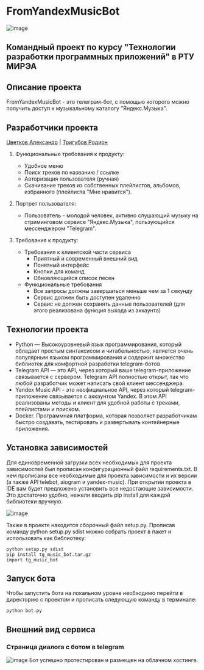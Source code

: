 # FromYandexMusicBot
![image](https://github.com/yofujitsu/tg_music_bot/assets/78373273/227f865d-cdc6-448c-992e-16baaad2f07e)

## Командный проект по курсу "Технологии разработки программных приложений" в РТУ МИРЭА
## Описание проекта
FromYandexMusicBot - это телеграм-бот, с помощью которого можно получить доступ к музыкальному каталогу "Яндекс.Музыка".
## Разработчики проекта
[Цветков Александр](https://github.com/yofujtsu) | [Тригубов Родион](https://github.com/Ulquiorrashif)

1. Функциональные требования к продукту:
    - Удобное меню
    - Поиск треков по названию / ссылке
    - Авторизация пользователя (ручная)
    - Скачивание треков из собственных плейлистов, альбомов, избранного (плейлиста "Мне нравится"). 

2. Портрет пользователя:
    - Пользователь - молодой человек, активно слушающий музыку на стриминговом сервисе "Яндекс.Музыка", пользующийся мессенджером "Telegram".

3. Требования к продукту:
    + Требования к клиентской части сервиса
      - Приятный и современный внешний вид 
      - Понятный интерфейс
      - Кнопки для команд
      - Обновляющийся список песен
    + Функциональные требования
      - Все запросы должны завершаться меньше чем за 1 секунду
      - Сервис должен быть доступен удаленно
      - Сервис не должен сохранять данные пользователей (для этого реализована функция выхода из аккаунта)
 
## Технологии проекта
   + Python — Высокоуровневый язык программирования, который обладает простым синтаксисом и читабельностью, является очень популярным языком программирования и содержит множество библиотек для комфортной разработки telegram-ботов
   + Telegram API — это API, через который ваше telegram-приложение связывается с сервером. Telegram API полностью открыт, так что любой разработчик может написать свой клиент мессенджера.
   + Yandex Music API - это неофициальное API, через который telegram-приложение связывается с аккаунтом Yandex. В этом API реализованы методы и клиент для удобной работы с треками, плейлистами и поиском.
   + Docker. Программная платформа, которая позволяет разработчикам быстро создавать, тестировать и развертывать контейнерные приложения.


## Установка зависимостей
Для единовременной загрузки всех необходимых для проекта зависимостей был прописан конфигурационный файл requirements.txt. В нем прописаны все необходимые для проекта зависимости и их версии (а также API telebot, aiogram и yandex-music). При открытии проекта в IDE вам будет предложено установить все недостающие зависимости. Это достаточно удобно, нежели вводить pip install для каждой библиотеки вручную.

![image](https://github.com/yofujitsu/tg_music_bot/assets/78373273/5f997ee1-d46e-4050-a969-86a9ac5f035e)

Также в проекте находится сборочный файл setup.py. Прописав команду python setup.py sdist можно собрать проект в пакет и использовать как библиотеку:
```
python setup.py sdist
pip install tg_music_bot.tar.gz
import tg_music_bot
```

## Запуск бота
Чтобы запустить бота на локальном уровне необходимо перейти в директорию с проектом и прописать следующую команду в терминале:
```
python bot.py
```

## Внешний вид сервиса
### Страница диалога с ботом в telegram
![image](https://github.com/yofujitsu/tg_music_bot/assets/78373273/7e2d0f10-a87d-49fa-b670-46048dc3bc06)
Бот успешно протестирован и размещен на облачном хостинге.

